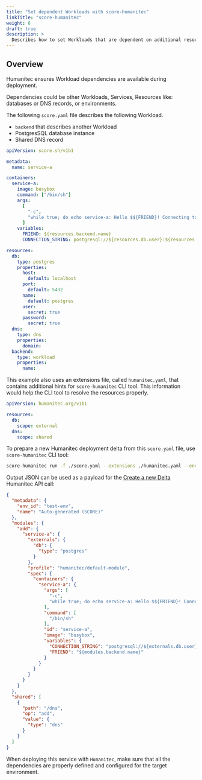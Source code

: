 ```yaml
---
title: "Set dependent Workloads with score-humanitec"
linkTitle: "score-humanitec"
weight: 6
draft: true
description: >
  Describes how to set Workloads that are dependent on additional resources.
---
```


<!-- https://github.com/score-spec/score-humanitec/issues/10 -->

## Overview

Humanitec ensures Workload dependencies are available during deployment.

Dependencies could be other Workloads, Services, Resources like: databases or DNS records, or environments.

The following `score.yaml` file describes the following Workload.

- `backend` that describes another Workload
- PostgresSQL database instance
- Shared DNS record

```yaml
apiVersion: score.sh/v1b1

metadata:
  name: service-a

containers:
  service-a:
    image: busybox
    command: ["/bin/sh"]
    args:
      [
        "-c",
        "while true; do echo service-a: Hello $${FRIEND}! Connecting to $${CONNECTION_STRING}...; sleep 10; done",
      ]
    variables:
      FRIEND: ${resources.backend.name}
      CONNECTION_STRING: postgresql://${resources.db.user}:${resources.db.password}@${resources.db.host}:${resources.db.port}/${resources.db.name}

resources:
  db:
    type: postgres
    properties:
      host:
        default: localhost
      port:
        default: 5432
      name:
        default: postgres
      user:
        secret: true
      password:
        secret: true
  dns:
    type: dns
    properties:
      domain:
  backend:
    type: workload
    properties:
      name:
```

This example also uses an extensions file, called `humanitec.yaml`, that contains additional hints for `score-humanitec` CLI tool. This information would help the CLI tool to resolve the resources properly.

```yaml
apiVersion: humanitec.org/v1b1

resources:
  db:
    scope: external
  dns:
    scope: shared
```

To prepare a new Humanitec deployment delta from this `score.yaml` file, use `score-humanitec` CLI tool:

```bash
score-humanitec run -f ./score.yaml --extensions ./humanitec.yaml --env test-env
```

Output JSON can be used as a payload for the [Create a new Delta](https://api-docs.humanitec.com/#tag/Delta/paths/~1orgs~1%7BorgId%7D~1apps~1%7BappId%7D~1deltas/post) Humanitec API call:

```json
{
  "metadata": {
    "env_id": "test-env",
    "name": "Auto-generated (SCORE)"
  },
  "modules": {
    "add": {
      "service-a": {
        "externals": {
          "db": {
            "type": "postgres"
          }
        },
        "profile": "humanitec/default-module",
        "spec": {
          "containers": {
            "service-a": {
              "args": [
                "-c",
                "while true; do echo service-a: Hello $${FRIEND}! Connecting to $${CONNECTION_STRING}...; sleep 10; done"
              ],
              "command": [
                "/bin/sh"
              ],
              "id": "service-a",
              "image": "busybox",
              "variables": {
                "CONNECTION_STRING": "postgresql://${externals.db.user}:${externals.db.password}@${externals.db.host}:${externals.db.port}/${externals.db.name}",
                "FRIEND": "${modules.backend.name}"
              }
            }
          }
        }
      }
    }
  },
  "shared": [
    {
      "path": "/dns",
      "op": "add",
      "value": {
        "type": "dns"
      }
    }
  ]
}
```

When deploying this service with `Humanitec`, make sure that all the dependencies are properly defined and configured for the target environment.
